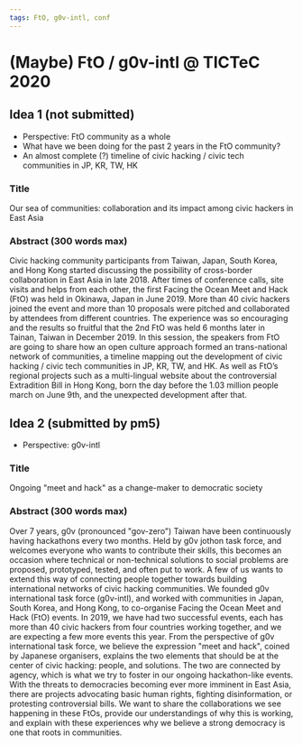 ```yaml
---
tags: FtO, g0v-intl, conf
---
```

# (Maybe) FtO / g0v-intl @ TICTeC 2020

## Idea 1 (not submitted)
- Perspective: FtO community as a whole
- What have we been doing for the past 2 years in the FtO community?
- An almost complete (?) timeline of civic hacking / civic tech communities in JP, KR, TW, HK

### Title

Our sea of communities: collaboration and its impact among civic hackers in East Asia

### Abstract (300 words max)

Civic hacking community participants from Taiwan, Japan, South Korea, and Hong Kong started discussing the possibility of cross-border collaboration in East Asia in late 2018. After times of conference calls, site visits and helps from each other, the first Facing the Ocean Meet and Hack (FtO) was held in Okinawa, Japan in June 2019. More than 40 civic hackers joined the event and more than 10 proposals were pitched and collaborated by attendees from different countries. The experience was so encouraging and the results so fruitful that the 2nd FtO was held 6 months later in Tainan, Taiwan in December 2019. In this session, the speakers from FtO are going to share how an open culture approach formed an trans-national network of communities, a timeline mapping out the development of civic hacking / civic tech communities in JP, KR, TW, and HK. As well as FtO’s regional projects such as a multi-lingual website about the controversial Extradition Bill in Hong Kong, born the day before the 1.03 million people march on June 9th, and the unexpected development after that. 

## Idea 2 (submitted by pm5)
- Perspective: g0v-intl

### Title

Ongoing "meet and hack" as a change-maker to democratic society

### Abstract (300 words max)

Over 7 years, g0v (pronounced "gov-zero") Taiwan have been continuously having hackathons every two months.  Held by g0v jothon task force, and welcomes everyone who wants to contribute their skills, this becomes an occasion where technical or non-technical solutions to social problems are proposed, prototyped, tested, and often put to work.  A few of us wants to extend this way of connecting people together towards building international networks of civic hacking communities.  We founded g0v international task force (g0v-intl), and worked with communities in Japan, South Korea, and Hong Kong, to co-organise Facing the Ocean Meet and Hack (FtO) events.  In 2019, we have had two successful events, each has more than 40 civic hackers from four countries working together, and we are expecting a few more events this year.  From the perspective of g0v international task force, we believe the expression "meet and hack", coined by Japanese organisers, explains the two elements that should be at the center of civic hacking: people, and solutions.  The two are connected by agency, which is what we try to foster in our ongoing hackathon-like events.  With the threats to democracies becoming ever more imminent in East Asia, there are projects advocating basic human rights, fighting disinformation, or protesting controversial bills.  We want to share the collaborations we see happening in these FtOs, provide our understandings of why this is working, and explain with these experiences why we believe a strong democracy is one that roots in communities.